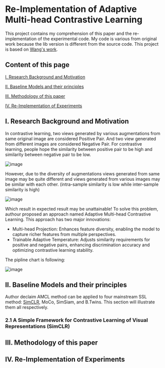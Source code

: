 # Re-Implementation of Adaptive Multi-head Contrastive Learning
This project contains my comprehension of this paper and the re-implementation of the experimental code. My code is various from original work because the lib version is different from the source code. This project is based on [Wang's work](https://github.com/LeiWangR/cl).
## Content of this page
[I. Research Background and Motivation](#research-background-and-motivation)

[II. Baseline Models and their principles](#Baseline-Models-and-their-principles)

[III. Methodology of this paper](#Methodology-of-this-paper)

[IV. Re-Implementation of Experiments](#Re-Implementation-of-Experiments)

## I. Research Background and Motivation
In contrastive learning, two views generated by various augmentations from same original image are considered Positive Pair. And two view generated from different images are considered Negative Pair. For contrastive learning, people hope the similarity between positive pair to be high and similarity between negative pair to be low.

![image](https://github.com/user-attachments/assets/96e29daf-868e-460d-909b-2bd0c395cd5e)

However, due to the diversity of augmentations views generated from same image may be quite different and views generated from various images may be similar with each other. (intra-sample similarity is low while inter-sample similarity is high)

![image](https://github.com/user-attachments/assets/e9bdb487-78ef-4e45-ad42-d4c690b3acd5)

Which result in expected result may be unattainable! To solve this problem, authour proposed an approach named Adaptive Multi-head Contrastive Learning. This approach has two major innovations:
- Multi-head Projection: Enhances feature diversity, enabling the model to capture richer features from multiple perspectives.
- Trainable Adaptive Temperature: Adjusts similarity requirements for positive and negative pairs, enhancing discrimination accuracy and optimizing contrastive learning stability.

The pipline chart is following:

![image](https://github.com/user-attachments/assets/b2f66081-ca9a-4c2b-8973-56b51d00fb0a)


## II. Baseline Models and their principles
Author declaim AMCL method can be applied to four mainstream SSL method: [SimCLR](#A-Simple-Framework-for-Contrastive-Learning-of-Visual-Representations-(SimCLR)), MoCo, SimSiam, and B.Twins. This section will illustrate them all respectively.

### 2.1 A Simple Framework for Contrastive Learning of Visual Representations (SimCLR) 


## III. Methodology of this paper

## IV. Re-Implementation of Experiments

